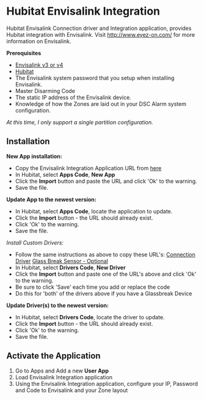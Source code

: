 # Hubitat Envisalink Integration

Hubitat Envisalink Connection driver and Integration application, provides Hubitat integration with Envisalink.
Visit http://www.eyez-on.com/ for more information on Envisalink.

**Prerequisites**

* [Envisalink v3 or v4](https://github.com/omayhemo/hubitat_envisalink/blob/master/www.eyez-on.com)
* [Hubitat](https://github.com/omayhemo/hubitat_envisalink/blob/master/www.hubitat.com)
* The Envisalink system password that you setup when installing Envisalink. 
* Master Disarming Code
* The static IP address of the Envisalink device.
* Knowledge of how the Zones are laid out in your DSC Alarm system configuration. 

_At this time, I only support a single partition configuration._

## Installation
<b>New App installation:</b><br>
* Copy the Envisalink Integration Application URL from [here](https://raw.githubusercontent.com/omayhemo/hubitat_envisalink/master/hubitat_envisalink_integration_application.groovy)
* In Hubitat, select <b>Apps Code</b>, <b>New App</b>
* Click the <b>Import</b> button and paste the URL and click 'Ok' to the warning. 
* Save the file.

<b>Update App to the newest version:</b><br>
* In Hubitat, select <b>Apps Code</b>, locate the application to update.
* Click the <b>Import</b> button - the URL should already exist.
* Click 'Ok' to the warning.
* Save the file. 

<i>Install Custom Drivers:</i>
* Follow the same instructions as above to copy these URL's: [Connection
Driver](https://raw.githubusercontent.com/omayhemo/hubitat_envisalink/master/hubitat_envisalink_connection_driver.groovy)
[Glass Break Sensor -
Optional](https://raw.githubusercontent.com/omayhemo/hubitat_envisalink/master/hubitat_virtual_glassbreak_driver.groovy)
* In Hubitat, select <b>Drivers Code</b>, <b>New Driver</b>
* Click the <b>Import</b> button and paste one of the URL's above and click 'Ok' to the warning.
* Be sure to click 'Save' each time you add or replace the code
* Do this for 'both' of the drivers above if you have a Glassbreak Device

<b>Update Driver(s) to the newest version:</b><br>
* In Hubitat, select <b>Drivers Code</b>, locate the driver to update.
* Click the <b>Import</b> button - the URL should already exist.
* Click 'Ok' to the warning.
* Save the file.

## Activate the Application
1. Go to Apps and Add a new <b>User App</b>
2. Load Envisalink Integration application
3. Using the Envisalink Integration application, configure your IP, Password and Code to Envisalink and your Zone layout

